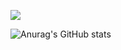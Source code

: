 <!-- [![haitkadi's 42 stats](https://badge.mediaplus.ma/binary/haitkadi)](https://github.com/oakoudad/badge42) -->

![](https://komarev.com/ghpvc/?username=haitkadir&color=green)

![Anurag's GitHub stats](https://github-readme-stats.vercel.app/api?username=haitkadir&show_icons=true&theme=merko)

